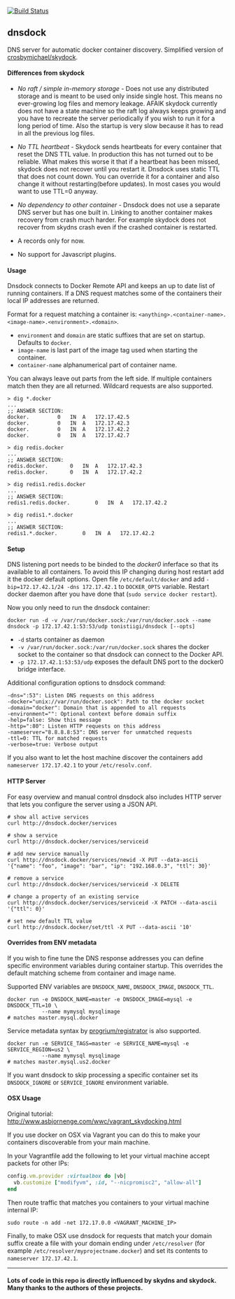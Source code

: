 [![Build Status](https://secure.travis-ci.org/tonistiigi/dnsdock.png)](http://travis-ci.org/tonistiigi/dnsdock)


## dnsdock

DNS server for automatic docker container discovery. Simplified version of [crosbymichael/skydock](https://github.com/crosbymichael/skydock).

#### Differences from skydock

- *No raft / simple in-memory storage* - Does not use any distributed storage and is meant to be used only inside single host. This means no ever-growing log files and memory leakage. AFAIK skydock currently does not have a state machine so the raft log always keeps growing and you have to recreate the server periodically if you wish to run it for a long period of time. Also the startup is very slow because it has to read in all the previous log files.

- *No TTL heartbeat* - Skydock sends heartbeats for every container that reset the DNS TTL value. In production this has not turned out to be reliable. What makes this worse it that if a heartbeat has been missed, skydock does not recover until you restart it. Dnsdock uses static TTL that does not count down. You can override it for a container and also change it without restarting(before updates). In most cases you would want to use TTL=0 anyway.

- *No dependency to other container* - Dnsdock does not use a separate DNS server but has one built in. Linking to another container makes recovery from crash much harder. For example skydock does not recover from skydns crash even if the crashed container is restarted.

- A records only for now.

- No support for Javascript plugins.

#### Usage

Dnsdock connects to Docker Remote API and keeps an up to date list of running containers. If a DNS request matches some of the containers their local IP addresses are returned.

Format for a request matching a container is:
`<anything>.<container-name>.<image-name>.<environment>.<domain>`.

- `environment` and `domain` are static suffixes that are set on startup. Defaults to `docker`.
- `image-name` is last part of the image tag used when starting the container.
- `container-name` alphanumerical part of container name.

You can always leave out parts from the left side. If multiple containers match then they are all returned. Wildcard requests are also supported.


```
> dig *.docker
...
;; ANSWER SECTION:
docker.			0	IN	A	172.17.42.5
docker.			0	IN	A	172.17.42.3
docker.			0	IN	A	172.17.42.2
docker.			0	IN	A	172.17.42.7

> dig redis.docker
...
;; ANSWER SECTION:
redis.docker.		0	IN	A	172.17.42.3
redis.docker.		0	IN	A	172.17.42.2

> dig redis1.redis.docker
...
;; ANSWER SECTION:
redis1.redis.docker.		0	IN	A	172.17.42.2

> dig redis1.*.docker
...
;; ANSWER SECTION:
redis1.*.docker.		0	IN	A	172.17.42.2
```

#### Setup

DNS listening port needs to be binded to the *docker0* inferface so that its available to all containers. To avoid this IP changing during host restart add it the docker default options. Open file `/etc/default/docker` and add `-bip=172.17.42.1/24 -dns 172.17.42.1` to `DOCKER_OPTS` variable. Restart docker daemon after you have done that (`sudo service docker restart`).

Now you only need to run the dnsdock container:

```
docker run -d -v /var/run/docker.sock:/var/run/docker.sock --name dnsdock -p 172.17.42.1:53:53/udp tonistiigi/dnsdock [--opts]
```

- `-d` starts container as daemon
- `-v /var/run/docker.sock:/var/run/docker.sock` shares the docker socket to the container so that dnsdock can connect to the Docker API.
- `-p 172.17.42.1:53:53/udp` exposes the default DNS port to the docker0 bridge interface.

Additional configuration options to dnsdock command:

```
-dns=":53": Listen DNS requests on this address
-docker="unix://var/run/docker.sock": Path to the docker socket
-domain="docker": Domain that is appended to all requests
-environment="": Optional context before domain suffix
-help=false: Show this message
-http=":80": Listen HTTP requests on this address
-nameserver="8.8.8.8:53": DNS server for unmatched requests
-ttl=0: TTL for matched requests
-verbose=true: Verbose output
```

If you also want to let the host machine discover the containers add `nameserver 172.17.42.1` to your `/etc/resolv.conf`.


#### HTTP Server

For easy overview and manual control dnsdock also includes HTTP server that lets you configure the server using a JSON API.

```
# show all active services
curl http://dnsdock.docker/services

# show a service
curl http://dnsdock.docker/services/serviceid

# add new service manually
curl http://dnsdock.docker/services/newid -X PUT --data-ascii '{"name": "foo", "image": "bar", "ip": "192.168.0.3", "ttl": 30}'

# remove a service
curl http://dnsdock.docker/services/serviceid -X DELETE

# change a property of an existing service
curl http://dnsdock.docker/services/serviceid -X PATCH --data-ascii '{"ttl": 0}'

# set new default TTL value
curl http://dnsdock.docker/set/ttl -X PUT --data-ascii '10'
```


#### Overrides from ENV metadata

If you wish to fine tune the DNS response addresses you can define specific environment variables during container startup. This overrides the default matching scheme from container and image name.

Supported ENV variables are `DNSDOCK_NAME`, `DNSDOCK_IMAGE`, `DNSDOCK_TTL`.

```
docker run -e DNSDOCK_NAME=master -e DNSDOCK_IMAGE=mysql -e DNSDOCK_TTL=10 \
           --name mymysql mysqlimage
# matches master.mysql.docker
```

Service metadata syntax by [progrium/registrator](https://github.com/progrium/registrator) is also supported.

```
docker run -e SERVICE_TAGS=master -e SERVICE_NAME=mysql -e SERVICE_REGION=us2 \
           --name mymysql mysqlimage
# matches master.mysql.us2.docker
```

If you want dnsdock to skip processing a specific container set its `DNSDOCK_IGNORE` or `SERVICE_IGNORE` environment variable.


#### OSX Usage

Original tutorial: http://www.asbjornenge.com/wwc/vagrant_skydocking.html

If you use docker on OSX via Vagrant you can do this to make your containers discoverable from your main machine.

In your Vagrantfile add the following to let your virtual machine accept packets for other IPs:

```ruby
config.vm.provider :virtualbox do |vb|
  vb.customize ["modifyvm", :id, "--nicpromisc2", "allow-all"]
end
```

Then route traffic that matches you containers to your virtual machine internal IP:

```
sudo route -n add -net 172.17.0.0 <VAGRANT_MACHINE_IP>
```

Finally, to make OSX use dnsdock for requests that match your domain suffix create a file with your domain ending under `/etc/resolver` (for example `/etc/resolver/myprojectname.docker`) and set its contents to `nameserver 172.17.42.1`.

---

#### Lots of code in this repo is directly influenced by skydns and skydock. Many thanks to the authors of these projects.



